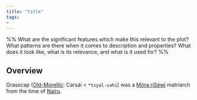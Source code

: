 ```yaml
---
title: "title"
tags:
- 
---
```

%%
What are the significant features which make this relevant to the plot?
What patterns are there when it comes to description and properties?
What does it look like, what is its relevance, and what is it used for?
%%

## Overview
Grasscap ([Old-Morellic](languages/old-morellic.md): Carsái < `*tsyal-sahi`) was a [Móra riSéwi](groups/mora-risewi-tribe.md) matriarch from the time of [Naíru](locations/nairu.md).